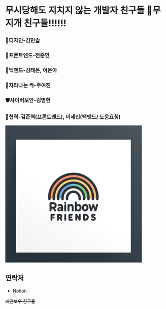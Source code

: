 <h1>무시당해도 지치지 않는 개발자 친구들 🌈무지개 친구들!!!!!!</h1>


### 🎨**디자인**-김민솔
### 📱프론트엔드-전준연
### 💾백엔드-김태은, 이은아
### 🌱자라나는 싹-주여진
### 🛡️사이버보안-김명현
### 🤝협력-김준혁(프론트엔드), 이세민(백엔드/ 도움요청)
<img src="https://github.com/Rainbows-friends/.github/blob/main/logo/team_logo.png" alt="팀 로고" width="430" height="430">

## 연락처
+ [Notion](https://amondbabaro.notion.site/9541285b20654a5cb953ed3881f59551?pvs=4)

~~리안보우 친구들~~

